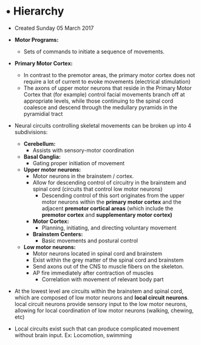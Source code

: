 # • Hierarchy

* Created Sunday 05 March 2017



* **Motor Programs:**
	* Sets of commands to initiate a sequence of movements.
* **Primary Motor Cortex:**
	* In contrast to the premotor areas, the primary motor cortex does not require a lot of current to evoke movements (electrical stimulation)
	* The axons of upper motor neurons that reside in the Primary Motor Cortex that (for example) control facial movements branch off at appropriate levels, while those continuing to the spinal cord  coalesce and descend through the medullary pyramids in the pyramidial tract
* Neural circuits controlling skeletal movements can be broken up into 4 subdivisions:
	* **Cerebellum:**
		* Assists with sensory-motor coordination
	* **Basal Ganglia:**
		* Gating proper initiation of movement
	* **Upper motor neurons:**
		* Motor neurons in the brainstem / cortex.
		* Allow for descending control of circuitry in the brainstem and spinal cord (circuits that control low motor neurons)
			* Descending control of this sort originates from the upper motor neurons within the **primary motor cortex** and the adjacent **premotor cortical areas** (which include the **premotor cortex** and **supplementary motor cortex)**
		* **Motor Cortex:**
			* Planning, initiating, and directing voluntary movement
		* **Brainstem Centers:**
			* Basic movements and postural control
	* **Low motor neurons:**
		* Motor neurons located in spinal cord and brainstem
		* Exist within the grey matter of the spinal cord and brainstem
		* Send axons out of the CNS to muscle fibers on the skeleton.
		* AP fire immediately after contraction of muscles
			* Correlation with movement of relevant body part



* At the lowest level are circuits within the brainstem and spinal cord, which are composed of low motor neurons and **local circuit neurons**. local circuit neurons provide sensory input to the low motor neurons, allowing for local coordination of low motor neurons (walking, chewing, etc)



* Local circuits exist such that can produce complicated movement without brain input. Ex: Locomotion, swimming



